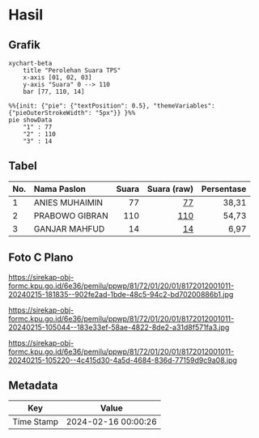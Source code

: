 # Hasil

## Grafik

```mermaid
xychart-beta
    title "Perolehan Suara TPS"
    x-axis [01, 02, 03]
    y-axis "Suara" 0 --> 110
    bar [77, 110, 14]
```

```mermaid
%%{init: {"pie": {"textPosition": 0.5}, "themeVariables": {"pieOuterStrokeWidth": "5px"}} }%%
pie showData
    "1" : 77
    "2" : 110
    "3" : 14
```

## Tabel

| No. | Nama Paslon    | Suara | Suara (raw) | Persentase |
|:--- |:-------------- | -----:| -----------:| ----------:|
| 1   | ANIES MUHAIMIN | 77    | [77][p-1]   | 38,31      |
| 2   | PRABOWO GIBRAN | 110   | [110][p-2]  | 54,73      |
| 3   | GANJAR MAHFUD  | 14    | [14][p-3]   | 6,97       |


[p-1]: https://github.com/gigit-pemilu/pemilu-2024-81-maluku/blob/main/pilpres/hitung-suara/sub/81-maluku/sub/72-kota-tual/sub/01-pulau-dullah-utara/sub/2001-fiditan/sub/011-tps/sub/paslon-1.txt
[p-2]: https://github.com/gigit-pemilu/pemilu-2024-81-maluku/blob/main/pilpres/hitung-suara/sub/81-maluku/sub/72-kota-tual/sub/01-pulau-dullah-utara/sub/2001-fiditan/sub/011-tps/sub/paslon-2.txt
[p-3]: https://github.com/gigit-pemilu/pemilu-2024-81-maluku/blob/main/pilpres/hitung-suara/sub/81-maluku/sub/72-kota-tual/sub/01-pulau-dullah-utara/sub/2001-fiditan/sub/011-tps/sub/paslon-3.txt

## Foto C Plano

https://sirekap-obj-formc.kpu.go.id/6e36/pemilu/ppwp/81/72/01/20/01/8172012001011-20240215-181835--902fe2ad-1bde-48c5-94c2-bd70200886b1.jpg

https://sirekap-obj-formc.kpu.go.id/6e36/pemilu/ppwp/81/72/01/20/01/8172012001011-20240215-105044--183e33ef-58ae-4822-8de2-a31d8f571fa3.jpg

https://sirekap-obj-formc.kpu.go.id/6e36/pemilu/ppwp/81/72/01/20/01/8172012001011-20240215-105220--4c415d30-4a5d-4684-836d-77159d9c9a08.jpg


## Metadata

| Key        | Value               |
| ---------- | ------------------- |
| Time Stamp | 2024-02-16 00:00:26 |



